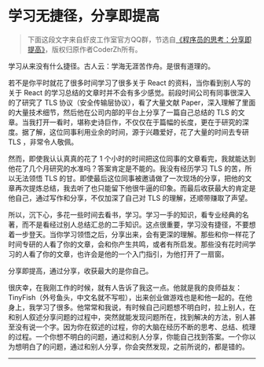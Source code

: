 学习无捷径，分享即提高
=====

> 下面这段文字来自虾皮工作室官方QQ群，节选自[《程序员的思考：分享即提高》](http://mp.weixin.qq.com/s?__biz=MzAwMjMxNzQ0MQ==&mid=400688911&idx=1&sn=6c1899b1bb9ae8e22eed457fc9909080#rd)，版权归原作者CoderZh所有。

学习从来没有什么捷径。古人云：学海无涯苦作舟。是很有道理的。

若不是你平时就花了很多时间学习了很多关于 React 的资料，当你看到别人写的关于 React 的学习总结的文章时并不会有多少感觉。前段时间公司有同事很深入的了研究了 TLS 协议（安全传输层协议），看了大量文献 Paper，深入理解了里面的大量技术细节，然后他在公司内部的平台上分享了一篇自己总结的 TLS 的文章。当我打开一看时，堪称史诗巨作，不仅仅在于篇幅的长度，更在于研究的深度。据了解，这位同事利用业余的时间，源于兴趣爱好，花了大量的时间去专研 TLS ，非常令人敬佩。

然而，即使我认认真真的花了 1 个小时的时间把这位同事的文章看完，我就能达到他花了几个月研究的水准吗？答案肯定是不能的。我没有经历学习 TLS 的苦，所以无法领悟 TLS 的甘。即使最后这位同事被邀请做了一次现场的分享，把他的文章再次提炼总结，我去听了也只能留下他很牛逼的印象。而最后收获最大的肯定是他自己，通过写作和分享，不仅加深了自己对 TLS 的理解，还顺带赚取了声望。

所以，沉下心，多花一些时间去看书，学习。学习一手的知识，看专业经典的名著，而不是看经过别人总结汇总的二手知识。这点很重要，学习没有捷径，不要想着一步登天。当你学习领悟之后，分享出来，会有更深的理解。那些和你一样花了时间专研的人看了你的文章，会和你产生共鸣，或者有所启发。那些没有花时间学习的人看了你的文章，也许会是他的一个入门指引，为他打开了一扇窗。

分享即提高，通过分享，收获最大的是你自己。

很庆幸，在我刚工作的时候，就有人告诉了我这一点。他就是我的良师益友：TinyFish（外号鱼头，中文名就不写啦），出来创业做游戏也是和他一起的。在他身上，我学习了很多。他常常和我说，有时候自己问题想不明白时，拉上别人，在和别人叙述分享问题的过程中，突然就能发现问题所在，找到解决的方法，别人甚至没有说一个字。因为你在叙述的过程，你的大脑在经历不断的思考、总结、梳理的过程。一个你想不明白的问题，通过和别人分享，你能自己找到答案。一个你以为想明白了的问题，通过和别人分享，你会突然发现，之前所说的，都是错的。


---

<div class="ds-thread" data-thread-key="guestbook" data-title="文章中心" data-url="http://www.tcoding.net/articles/index.html#!index.md"></div>